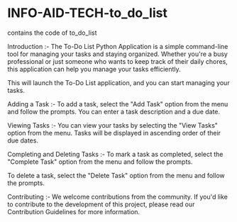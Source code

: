 # INFO-AID-TECH-to_do_list
contains the code of to_do_list 

Introduction :- 
The To-Do List Python Application is a simple command-line tool for managing your tasks and staying organized. Whether you're a busy professional or just someone who wants to keep track of their daily chores, this application can help you manage your tasks efficiently.

This will launch the To-Do List application, and you can start managing your tasks.

Adding a Task :- 
To add a task, select the "Add Task" option from the menu and follow the prompts. You can enter a task description and a due date.

Viewing Tasks :- 
You can view your tasks by selecting the "View Tasks" option from the menu. Tasks will be displayed in ascending order of their due dates.

Completing and Deleting Tasks :- 
To mark a task as completed, select the "Complete Task" option from the menu and follow the prompts.

To delete a task, select the "Delete Task" option from the menu and follow the prompts.

Contributing :- 
We welcome contributions from the community. If you'd like to contribute to the development of this project, please read our Contribution Guidelines for more information.
